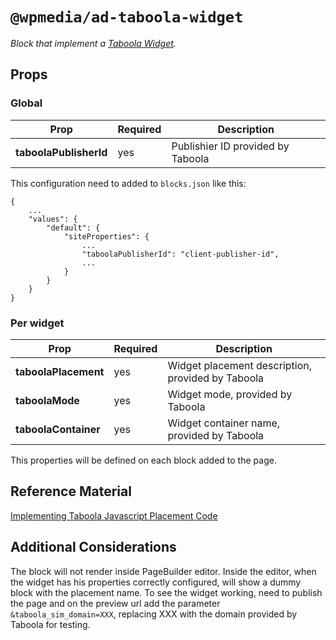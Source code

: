 # `@wpmedia/ad-taboola-widget`
_Block that implement a [Taboola Widget](https://www.taboola.com/)._

## Props

### Global
| **Prop** | **Required** | **Description** |
|---|---|---|
| **taboolaPublisherId** | yes | Publishier ID provided by Taboola |

This configuration need to added to `blocks.json` like this:
```
{
    ...
    "values": {
        "default": {
            "siteProperties": {
                ...
                "taboolaPublisherId": "client-publisher-id",
                ...
            }
        }
    }
}
```

### Per widget
| **Prop** | **Required** | **Description** |
|---|---|---|
| **taboolaPlacement** | yes | Widget placement description, provided by Taboola |
| **taboolaMode** | yes | Widget mode, provided by Taboola |
| **taboolaContainer** | yes | Widget container name, provided by Taboola |

This properties will be defined on each block added to the page.


## Reference Material

[Implementing Taboola Javascript Placement Code](https://pubhelp.taboola.com/hc/en-us/articles/360003181054-Implementing-Javascript-Placement-Code)

## Additional Considerations
The block will not render inside PageBuilder editor. Inside the editor, when the widget has his properties correctly configured, will show a dummy block with the placement name.
To see the widget working, need to publish the page and on the preview url add the parameter `&taboola_sim_domain=XXX`, replacing XXX with the domain provided by Taboola for testing.
